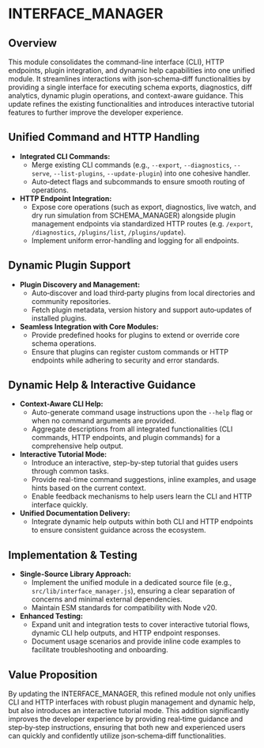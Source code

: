 # INTERFACE_MANAGER

## Overview
This module consolidates the command-line interface (CLI), HTTP endpoints, plugin integration, and dynamic help capabilities into one unified module. It streamlines interactions with json‑schema‑diff functionalities by providing a single interface for executing schema exports, diagnostics, diff analytics, dynamic plugin operations, and context-aware guidance. This update refines the existing functionalities and introduces interactive tutorial features to further improve the developer experience.

## Unified Command and HTTP Handling
- **Integrated CLI Commands:**
  - Merge existing CLI commands (e.g., `--export`, `--diagnostics`, `--serve`, `--list-plugins`, `--update-plugin`) into one cohesive handler.
  - Auto‑detect flags and subcommands to ensure smooth routing of operations.
- **HTTP Endpoint Integration:**
  - Expose core operations (such as export, diagnostics, live watch, and dry run simulation from SCHEMA_MANAGER) alongside plugin management endpoints via standardized HTTP routes (e.g. `/export`, `/diagnostics`, `/plugins/list`, `/plugins/update`).
  - Implement uniform error-handling and logging for all endpoints.

## Dynamic Plugin Support
- **Plugin Discovery and Management:**
  - Auto‑discover and load third‑party plugins from local directories and community repositories.
  - Fetch plugin metadata, version history and support auto‑updates of installed plugins.
- **Seamless Integration with Core Modules:**
  - Provide predefined hooks for plugins to extend or override core schema operations.
  - Ensure that plugins can register custom commands or HTTP endpoints while adhering to security and error standards.

## Dynamic Help & Interactive Guidance
- **Context-Aware CLI Help:**
  - Auto-generate command usage instructions upon the `--help` flag or when no command arguments are provided.
  - Aggregate descriptions from all integrated functionalities (CLI commands, HTTP endpoints, and plugin commands) for a comprehensive help output.
- **Interactive Tutorial Mode:**
  - Introduce an interactive, step-by-step tutorial that guides users through common tasks.
  - Provide real-time command suggestions, inline examples, and usage hints based on the current context.
  - Enable feedback mechanisms to help users learn the CLI and HTTP interface quickly.
- **Unified Documentation Delivery:**
  - Integrate dynamic help outputs within both CLI and HTTP endpoints to ensure consistent guidance across the ecosystem.

## Implementation & Testing
- **Single-Source Library Approach:**
  - Implement the unified module in a dedicated source file (e.g., `src/lib/interface_manager.js`), ensuring a clear separation of concerns and minimal external dependencies.
  - Maintain ESM standards for compatibility with Node v20.
- **Enhanced Testing:**
  - Expand unit and integration tests to cover interactive tutorial flows, dynamic CLI help outputs, and HTTP endpoint responses.
  - Document usage scenarios and provide inline code examples to facilitate troubleshooting and onboarding.

## Value Proposition
By updating the INTERFACE_MANAGER, this refined module not only unifies CLI and HTTP interfaces with robust plugin management and dynamic help, but also introduces an interactive tutorial mode. This addition significantly improves the developer experience by providing real‑time guidance and step‑by‑step instructions, ensuring that both new and experienced users can quickly and confidently utilize json‑schema‑diff functionalities.
